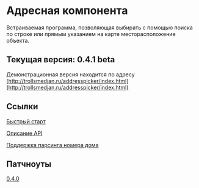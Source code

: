 # Адресная компонента #
Встраиваемая программа, позволяющая выбирать с помощью поиска по строке или прямым указанием на карте месторасположение объекта.

## Текущая версия: 0.4.1 beta ##
Демонстрационная версия находится по адресу [http://trollsmedjan.ru/addresspicker/index.html](http://trollsmedjan.ru/addresspicker/index.html)

## Ссылки ##
[Быстрый старт](https://bitbucket.org/finnetrolle/addresspicker/wiki/%D0%9A%D1%80%D0%B0%D1%82%D0%BA%D0%BE%D0%B5%20%D1%80%D1%83%D0%BA%D0%BE%D0%B2%D0%BE%D0%B4%D1%81%D1%82%D0%B2%D0%BE%20%D0%BF%D0%BE%20%D1%80%D0%B0%D0%B1%D0%BE%D1%82%D0%B5)

[Описание API](https://bitbucket.org/finnetrolle/addresspicker/wiki/API%20%D0%B0%D0%B4%D1%80%D0%B5%D1%81%D0%BD%D0%BE%D0%B9%20%D0%BA%D0%BE%D0%BC%D0%BF%D0%BE%D0%BD%D0%B5%D0%BD%D1%82%D1%8B)

[Поддержка парсинга номера дома](https://bitbucket.org/finnetrolle/addresspicker/wiki/%D0%9F%D0%B0%D1%80%D1%81%D0%B5%D1%80%20%D0%BD%D0%BE%D0%BC%D0%B5%D1%80%D0%B0%20%D0%B4%D0%BE%D0%BC%D0%B0) 

## Патчноуты ##
[0.4.0](https://bitbucket.org/finnetrolle/addresspicker/wiki/0.4.0%20Eventa)